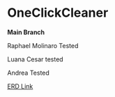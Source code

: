 # OneClickCleaner
__Main Branch__

Raphael Molinaro Tested

Luana Cesar tested

Andrea Tested


[ERD Link](https://online.visual-paradigm.com/w/spshcdwy/diagrams/?lightbox=1&highlight=0000ff&edit=_blank&layers=1&nav=1&title=ERDOnClickClean#RU2FsdGVkX18wvrwI%2FlxI0aFbOxMwN7HCTm4OGNqnIH26pD3ws3hiJK9%2B%2F2%2BuLaCDgsPghnUmpiNnRHuwnqqR0fWMSKVYkJ95aH4aq3cj32JfRvoxhu6HvEkopf%2FG9xyGNsIZfIhf5pKmMDYUIXFAzKui91mmUiYCdcOcwC34Bjr7THdfCq1HjIUSusJGmQXKrg7du%2BodsTi%2FbLnProggoh6D%2FzKgnpflVuWbyPgXp8XRuO9Kkkt0CQv5lSVBTwb67G6rfXWMbotCIA7QpK%2Bs0wN5fDjqrzA1Ewg8c1ecid8aXisL7zQT5QRklGLR4WCA5955qv1CRQv31IgkVcgsL5hwmTugk83LiqstVeNKMul0svJxZ5rIvHdSfni7zxHZz2uSJDJkQfJN0CYg5TKajhdT1R5VCaIeK1bBoaa2rqUX6Ra3%2FKj9abN2vVfeG7vqYEmnCU%2Bh%2FaJkD4oR01KBtEycjmy2xGx9IT5QNmlWovE5KKQm%2Fs2oEtdpwkH%2F6SZnR25pCEsbExq9n0JAzO%2BqQjWeJNK1Tz9uy3rGSEhAcGfNlFlvYgTyCJ4gs2gpxdScFXHXLbLMVUC4ayewI0uSMEoK8xGcnAzbiKz%2FTydN5dRWhlkMv6SbNeTyjlKGhLDxhGMAT4FuK9W%2BWX9U1SVuyHIjAhxOHmU5FvL72qoEhFI4gHC1eQ9oubA1xFF9rHTaqeUbE8A3C%2BmUDlcgYY2f5r3VNcmhUv6nnv91R716uW%2Bo7wYmAuB%2FBOXNu4HtY3QzoXLil8EQMCWXGO5RNQTnY9okVRZPDDzbRHgFvjxMG53KddlRbDoh%2FUfOht7ZVZBFKMKXu5vAwjFrql754xLA7%2FVfivwgzPaxWcI3WknH8%2BnVdYxUyULQ6Ze3QHhiJaVZg3Lu0QWgxcoCMh%2BU9ZbqGMDfsGyABwTG32MIqhu5g0qAwxpigo%2FDPGsVRYhnq0KBQvVp%2FcI4fHW4FkoHPj86s2Td1SPmYb0jAhRE%2FpDot0hXUhBfvG8f%2FNqRgznqNwDJZjCnaB487NhRmX6lFMCDbBvF93GtjAMesBMyRYWBSqM3vSGy5J5dEP%2BCTck9Y4wE0rgT1ruJIEqVWFSKqjOtSNaD4ILdauoJiwtaOFva48z42s1nfqCnldwMWBwJo536PRKt82dnkkybFufyD2Fk8VUJI06ZQQBhOdc2ZcLXWc14%2F%2F%2Fql7lzS%2B6vXJWAntioLiJxz7G8IfqZ5OBWETKvrPg%2Bh4dzMjmuIiUoOlOiknVi9TTXkJ%2BIU%2FL9hbYoT1DbMut7GXEGYnxHvzWU68jMYYkWN3tNnEFVQvBvoLrY2g8%2B9oTSVS9OhWadEUO4UsYudif4%2FXT12XLXP1uWolpn2AfUeaRYv81xKXSV3LyP6UitY8b%2FL2gYjT3GWQEWFn1kw%2BPkrAhNWLCwmlgE6YHwuOO9jhhNte7TdODL1DqHvigBTWL3MY7y%2B383PQ9gWow%2FIEBG1mbmif7VesdDFnIMqhfROXM%2B1L1enRw7mEpAistxkoNDql0E93Ke3VQqULM0h8eudnL6%2Fx8UAu8rdC1NxXxfveFDyt5DyMF0UHqtEy%2B%2BsO4CC76JbOy6sgg%2FGPeYnsbNf9zOW7Ra6HUMxA%2FYrfRCuMAFhPUn12rcXQs0I52ieC5DGa1P%2BA%2BPPZliY8JkJkYKd9NTR6A%2BzG6FtwNTUYvsWC2oBROHmCHzmurEcZOeJkvMCZOhlWDAQYL9pZ%2BQUqs5N8jqSOJ0xEe9WRBQ9aOVxkGJrIWsjVDzRqXRpWNBxdyMiG1QFh0KtRRityfQu3m3E%2FlrgsY8RwExIfm1PMzt%2BU9ltHBW%2BG8InwGn55WTakAHo8pXY6HcAQMCDTD7y1qdtHdUSvAQpycOVVFpjBkEVw9xM13mQKD77dI%2F%2FMk%2Bv%2Bf0%2FZDK3E9hXVlMJtS%2BfE1x%2BXaUFoxj%2FLANwX0WGU52GziCTR4MXhxAZVY66BaeXJGh0AB1eY0oOR3vkxTizpjo1bzEJ3m72evqsMZT73MhDNgCTOz224%2BrzOJXrYrY9CII0xlPZpU2tBB9rbHlUP8V7h8uBlVJwm3h%2BvWX4%2BXfsphtoUkYdVUueirki56OAXiQC2ebUMbMNBDLZku6DDZ485qsNQA9EnT0P%2Bs1w1Tb7bBNQ7SQvv9OeMy8PwQ2UNk9GueqIoF8rmoGJAhKkgi1HDPTdETyK%2BSfzF0yXd5K7MUYysDZ7od9hT3dK7ajOm7Nc7uWEAkADloR3JafycxwYqYXON3RKySxmjlw8KKSGvRcPr8mYUCsdCCfWOTQq13E5B8M%2Fz42PUkzlig6c0hmbFcf2hrkblDia1yHXIw2lktocw8JnMIml5k6C8cXtEzcchiS5lMFxKnrb8sPH2Ko6wuEUjETmzsQuj6OIGwgbJ8Vjw71NPcTovZKpKCiiwNKaRiQfD3bVT7btE%2FGv0SSM503b6uwvsa%2FKjBcfaQUC%2BHpC01u6%2FQ%2BDC%2FheGGzhlOsT8Ms2lQxl%2BRLkparubpZs0UFv1O44R21mFuJnZCyCpL3n958C5uKbnPxTJP8BUEFfucjO0qJo0e9HCriIT044sDM1vdqUB%2F2vhBa4DMdjWJYFxw4jFjl8MDNNYRnnE6fxVbU0Cqgy4Dc8biKFfZIxf4haJ2nDZ1oLbky3K%2BJN%2BFjPm5zUFnytqo6viwVBkYSPa79213StNnuDrfJw7N8hqW68LmZObRJUrRoOVdnhgL4ZXWg3g%2FlC4340ujlwHWR84qmgGr3%2B7uuzqCmsxEmJIuJO1aMAOc0kx%2B9jNurgkY1410NaEg0FYIoVYrh6KjO2Er11qYOiJBk4wHNIHzuVIHFbqNU2ToTQlJuhRHNB51iWx2dqJx5dq%2BbKvoljWfR2joBkKrh0zI%2B4t%2BoX9Ejoq7ig9M3HyRuCapHoaMfEVSncr3TlCAr1Qi6VGYzPgx0dMgDcBZVTXpz%2BnJ%2BEhP2DP4vZNmRh01BFu9%2Bnc%2F9dIQsZ4mzQOXWHmCmrAs6FMJBaNa27wrW3DEtzpKbVWh3geQyzd92tbPs2Y5ESxEmPkRAMFGRs%2Bpew%2F%2FrN9%2FtAPO%2Bc2Gql1pELgVs%2FKiQ3fPBT5xgy1IBxxmN7RVBteHp6nHUogQvyDZcwoj2b0sGH%2F2vxItQ58FivYtijuJDTapHtgagvQGaR7oCqT6p%2FTkdGuZSq1lK9PYgD5imMaxloUoHixJ%2BlM%2B%2B2%2Fy%2BwFKbNAsaMDDukJpIJ4btru3ZXnZg4AKJvmozRdspNNR2Rf9H3iyJk54%2FSZacIzGYgscwub8GPgwMrMy9RNYZD29DvhP3iMrUUf5%2Bxq9nfLiJJesnY%2BGYbXpi2AudA05khkVxuFO23oORc81Zij6Zti3V3Yh4ccz5539te90Mgvkms61vMn%2FEenz2XtxLYDf8AzgJuLc%2Fr34%2B99P8xS1xfApcX1tz6rd%2B3eq%2BH%2BHlW8ghkzeq7HZziVYwhVJ7p15fF9MYZVp9VDV19a83K1aqBI%2FPVu630tPF2JLFfXL%2F9ReaPGNKjxceT6tIMVu1CMUbJfZFrxL7qj6e0bIRkeK0qQvJiz5o09W2w2DwQFV6C1BzFT8n4r0AQZuVvL1l8uNL64LQYQS%2FS25idGXXtrkoRugtEogx05ZMdwWo9ax5DS1NnRRdsgCZpK2OefaAa084TnD%2BZq2aFUDA3zpeI4Ner45Geya0Ex%2BWfhk6nLNb2DKmBiKj7iHpZVfd%2FqciIfcMr254yOWSyUJoH14ShckRieYhTdR8zRNBIvKmdCNifUBJFQY%3D)
